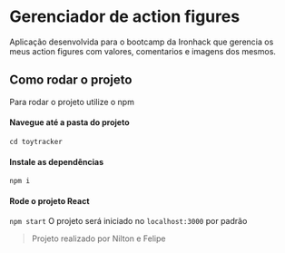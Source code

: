 # Gerenciador de action figures
Aplicação desenvolvida para o bootcamp da Ironhack que gerencia os meus action figures com valores, comentarios e imagens dos mesmos.

## Como rodar o projeto
Para rodar o projeto utilize o npm

#### Navegue até a pasta do projeto
`cd toytracker`
#### Instale as dependências
`npm i`
#### Rode o projeto React
`npm start`
O projeto será iniciado no `localhost:3000` por padrão

> Projeto realizado por Nilton e Felipe
